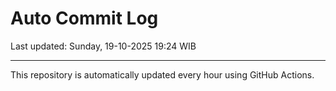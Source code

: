 # Auto Commit Log

Last updated: Sunday, 19-10-2025 19:24 WIB

---

This repository is automatically updated every hour using GitHub Actions.

